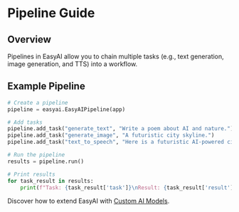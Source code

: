 # Pipeline Guide

## Overview
Pipelines in EasyAI allow you to chain multiple tasks (e.g., text generation, image generation, and TTS) into a workflow.

## Example Pipeline

```python
# Create a pipeline
pipeline = easyai.EasyAIPipeline(app)

# Add tasks
pipeline.add_task("generate_text", "Write a poem about AI and nature.")
pipeline.add_task("generate_image", "A futuristic city skyline.")
pipeline.add_task("text_to_speech", "Here is a futuristic AI-powered city!")

# Run the pipeline
results = pipeline.run()

# Print results
for task_result in results:
    print(f"Task: {task_result['task']}\nResult: {task_result['result']}\n")
```

Discover how to extend EasyAI with [Custom AI Models](./customai.md).
